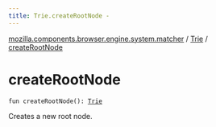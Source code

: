 ```yaml
---
title: Trie.createRootNode - 
---
```


[mozilla.components.browser.engine.system.matcher](../index.html) / [Trie](index.html) / [createRootNode](./create-root-node.html)

# createRootNode

`fun createRootNode(): `[`Trie`](index.html)

Creates a new root node.

